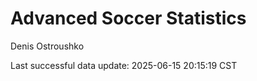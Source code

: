 # Advanced Soccer Statistics
Denis Ostroushko

<!-- gfm -->

Last successful data update: 2025-06-15 20:15:19 CST
